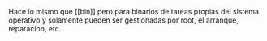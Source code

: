 Hace lo mismo que [[bin]] pero para binarios de tareas propias del sistema operativo y solamente pueden ser gestionadas por root, el arranque, reparacion, etc.